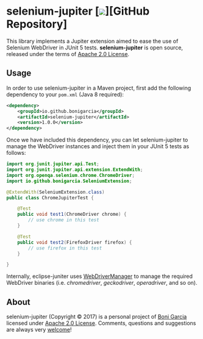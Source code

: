 # selenium-jupiter [![][Logo]][GitHub Repository]


This library implements a Jupiter extension aimed to ease the use of Selenium WebDriver in JUnit 5 tests. **selenium-jupiter** is open source, released under the terms of [Apache 2.0 License].

## Usage

In order to use selenium-jupiter in a Maven project, first add the following dependency to your `pom.xml` (Java 8 required):

```xml
<dependency>
	<groupId>io.github.bonigarcia</groupId>
	<artifactId>selenium-jupiter</artifactId>
	<version>1.0.0</version>
</dependency>
```

Once we have included this dependency, you can let selenium-jupiter to manage the WebDriver instances and inject them in your JUnit 5 tests as follows:

```java
import org.junit.jupiter.api.Test;
import org.junit.jupiter.api.extension.ExtendWith;
import org.openqa.selenium.chrome.ChromeDriver;
import io.github.bonigarcia.SeleniumExtension;

@ExtendWith(SeleniumExtension.class)
public class ChromeJupiterTest {

    @Test
    public void test1(ChromeDriver chrome) {
    	// use chrome in this test
    }

    @Test
    public void test2(FirefoxDriver firefox) {
    	// use firefox in this test
    }

}
```

Internally, eclipse-juniter uses [WebDriverManager] to manage the required WebDriver binaries (i.e. *chromedriver*, *geckodriver*,  *operadriver*, and so on).

## About

selenium-jupiter (Copyright &copy; 2017) is a personal project of [Boni Garcia] licensed under [Apache 2.0 License]. Comments, questions and suggestions are always very [welcome][selenium-jupiter issues]!

[Logo]: http://bonigarcia.github.io/img/selenium-jupiter.png
[Selenium Webdriver]: http://docs.seleniumhq.org/projects/webdriver/
[Apache 2.0 License]: http://www.apache.org/licenses/LICENSE-2.0
[Boni Garcia]: http://bonigarcia.github.io/
[selenium-jupiter issues]: https://github.com/bonigarcia/selenium-jupiter/issues
[WebDriverManager]: https://github.com/bonigarcia/webdrivermanager

